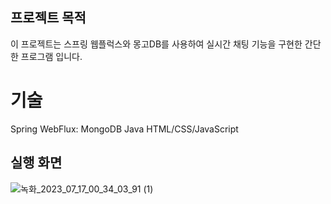 ## 프로젝트 목적
이 프로젝트는 스프링 웹플럭스와 몽고DB를 사용하여 실시간 채팅 기능을 구현한 간단한 프로그램 입니다.

# 기술
Spring WebFlux:
MongoDB
Java
HTML/CSS/JavaScript

## 실행 화면
![녹화_2023_07_17_00_34_03_91 (1)](https://github.com/kangjungmook/springboot_webflux_mongo_chatapp/assets/106642094/4985ff5c-f1d8-4cc9-8a8a-538e33d1be80)

